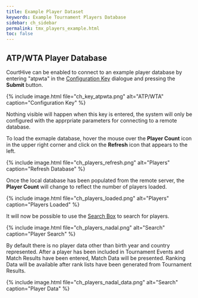 ```yaml
---
title: Example Player Dataset
keywords: Example Tournament Players Database
sidebar: ch_sidebar
permalink: tmx_players_example.html
toc: false
---
```


## ATP/WTA Player Database

CourtHive can be enabled to connect to an example player database by entering "atpwta" in the [Configuration Key](tmx_configuration.html) dialogue and pressing the __Submit__ button.

{% include image.html file="ch_key_atpwta.png" alt="ATP/WTA" caption="Configuration Key" %}

Nothing visible will happen when this key is entered, the system will only be configured with the apprpriate parameters for connecting to a remote database.

To load the exmaple database, hover the mouse over the __Player Count__ icon in the upper right corner and click on the __Refresh__ icon that appears to the left.

{% include image.html file="ch_players_refresh.png" alt="Players" caption="Refresh Database" %}

Once the local database has been populated from the remote server, the __Player Count__ will change to reflect the number of players loaded.

{% include image.html file="ch_players_loaded.png" alt="Players" caption="Players Loaded" %}

It will now be possible to use the [Search Box](tmx_searchbox.html) to search for players.

{% include image.html file="ch_players_nadal.png" alt="Search" caption="Player Search" %}

By default there is no player data other than birth year and country represented.  After a player has been included in Tournament Events and Match Results have been entered, Match Data will be presented.  Ranking Data will be available after rank lists have been generated from Tournament Results.

{% include image.html file="ch_players_nadal_data.png" alt="Search" caption="Player Data" %}
